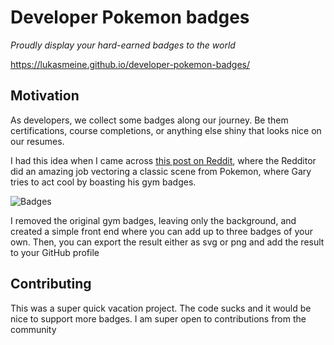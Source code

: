 # Developer Pokemon badges
_Proudly display your hard-earned badges to the world_

https://lukasmeine.github.io/developer-pokemon-badges/

## Motivation
As developers, we collect some badges along our journey. Be them certifications, course completions, or anything else shiny that looks nice on our resumes.

I had this idea when I came across [this post on Reddit](https://www.reddit.com/r/pokemon/comments/23bhni/took_a_screenshot_of_garys_badges_from_pok%C3%A9mon), where the Redditor did an amazing job vectoring a classic scene from Pokemon, where Gary tries to act cool by boasting his gym badges.

![Badges](https://github.com/LukasMeine/developer-pokemon-badges/assets/20716798/be1d234b-f334-40e5-a469-831316a3f9e5)

I removed the original gym badges, leaving only the background, and created a simple front end where you can add up to three badges of your own. Then, you can export the result either as svg or png and add the result to your GitHub profile


## Contributing

This was a super quick vacation project. The code sucks and it would be nice to support more badges. I am super open to contributions from the community 
